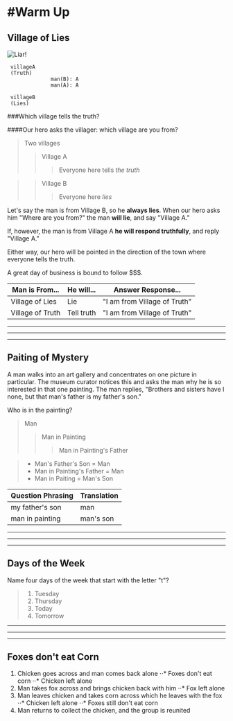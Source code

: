 #Warm Up
========

Village of Lies
----------------

![Liar!](http://www.resumetarget.com/blog/wp-content/uploads/2013/06/resume-lies1.jpg)

     villageA
     (Truth)
                  man(B): A
                  man(A): A
                    
     villageB
     (Lies)

###Which village tells the truth?

####Our hero asks the villager: which village are you from?

>Two villages
>>Village A
>>>Everyone here tells *the truth*

>>Village B
>>>Everyone here *lies*

Let's say the man is from Village B, so he **always lies**. When our hero asks him "Where are you from?" the man **will lie**, and say "Village A."

If, however, the man is from Village A **he will respond truthfully**, and reply "Village A."

Either way, our hero will be pointed in the direction of the town where everyone tells the truth.

A great day of business is bound to follow $$$.

| Man is From... | He will... | Answer Response... |
| -------------- | ---------- | ------------------ |
| Village of Lies| Lie | "I am from Village of Truth" |
| Village of Truth| Tell truth | "I am from Village of Truth" |

---
___
---

Paiting of Mystery
-------------------

A man walks into an art gallery and concentrates on one picture in particular. The museum curator notices this and asks the man why he is so interested in that one painting. The man replies, "Brothers and sisters have I none, but that man's father is my father's son."

Who is in the painting?

>Man
>>Man in Painting
>>>Man in Painting's Father

> + Man's Father's Son = Man
> + Man in Painting's Father = Man
> + Man in Paiting = Man's Son


| Question Phrasing | Translation |
| ----------------- | ----------- |
| my father's son | man |
| man in painting | man's son |

---
___
---


Days of the Week
-----------------

Name four days of the week that start with the letter "t"?

> 1. Tuesday
> 2. Thursday
> 3. Today
> 4. Tomorrow

---
___
---

Foxes don't eat Corn
---------------------

1. Chicken goes across and man comes back alone
⋅⋅* Foxes don't eat corn
⋅⋅* Chicken left alone
2. Man takes fox across and brings chicken back with him
⋅⋅* Fox left alone
3. Man leaves chicken and takes corn across which he leaves with the fox
⋅⋅* Chicken left alone
⋅⋅* Foxes still don't eat corn
4. Man returns to collect the chicken, and the group is reunited